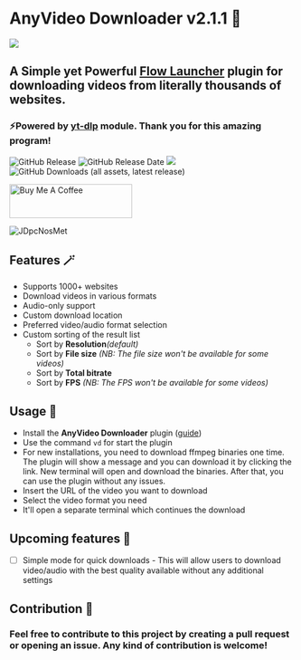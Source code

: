 # AnyVideo Downloader v2.1.1 🔻


![](https://github.com/user-attachments/assets/18a6cff4-ee86-4322-a72d-c6a02628503a)

## A Simple yet Powerful [Flow Launcher](https://github.com/Flow-Launcher/Flow.Launcher) plugin for downloading videos from literally thousands of websites.
### ⚡Powered by [yt-dlp](https://github.com/yt-dlp/yt-dlp) module. Thank you for this amazing program!
![GitHub Release](https://img.shields.io/github/v/release/z1nc0r3/AnyVideo-Downloader-Flow-Plugin) ![GitHub Release Date](https://img.shields.io/github/release-date/z1nc0r3/AnyVideo-Downloader-Flow-Plugin) ![](https://img.shields.io/github/downloads/z1nc0r3/AnyVideo-Downloader-Flow-Plugin/total) ![GitHub Downloads (all assets, latest release)](https://img.shields.io/github/downloads/z1nc0r3/AnyVideo-Downloader-Flow-Plugin/latest/total)

<a href="https://www.buymeacoffee.com/z1nc0r3" target="_blank"><img src="https://cdn.buymeacoffee.com/buttons/v2/default-yellow.png" alt="Buy Me A Coffee" style="height: 60px !important;width: 217px !important;" ></a>

![JDpcNosMet](https://github.com/user-attachments/assets/5049273d-72f9-4d7b-86cb-1a924b0f5b21)


## Features 🪄
- Supports 1000+ websites
- Download videos in various formats
- Audio-only support
- Custom download location
- Preferred video/audio format selection
- Custom sorting of the result list
  - Sort by **Resolution**_(default)_
  - Sort by **File size** _(NB: The file size won't be available for some videos)_
  - Sort by **Total bitrate**
  - Sort by **FPS** _(NB: The FPS won't be available for some videos)_


## Usage 👤
- Install the **AnyVideo Downloader** plugin ([guide](https://github.com/Flow-Launcher/Flow.Launcher/?tab=readme-ov-file#-plugin-store))
- Use the command ```vd``` for start the plugin
- For new installations, you need to download ffmpeg binaries one time. The plugin will show a message and you can download it by clicking the link. New terminal will open and download the binaries. After that, you can use the plugin without any issues.
- Insert the URL of the video you want to download
- Select the video format you need
- It'll open a separate terminal which continues the download


## Upcoming features 💚
- [ ]  Simple mode for quick downloads - This will allow users to download video/audio with the best quality available without any additional settings


## Contribution 🤝
### Feel free to contribute to this project by creating a pull request or opening an issue. Any kind of contribution is welcome!